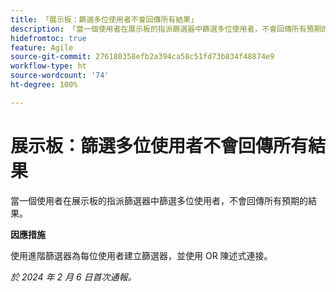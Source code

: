 ```yaml
---
title: 「展示板：篩選多位使用者不會回傳所有結果」
description: 「當一個使用者在展示板的指派篩選器中篩選多位使用者，不會回傳所有預期的結果。」
hidefromtoc: true
feature: Agile
source-git-commit: 276180358efb2a394ca58c51fd73b834f48874e9
workflow-type: ht
source-wordcount: '74'
ht-degree: 100%

---
```



# 展示板：篩選多位使用者不會回傳所有結果

當一個使用者在展示板的指派篩選器中篩選多位使用者，不會回傳所有預期的結果。

**因應措施**

使用進階篩選器為每位使用者建立篩選器，並使用 OR 陳述式連接。

_於 2024 年 2 月 6 日首次通報。_
